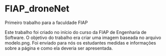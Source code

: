 # FIAP_droneNet

Primeiro trabalho para a faculdade FIAP

Este trabalho foi criado no início do curso da FIAP de Engenharia de Software. O objetivo do trabalho era criar uma imagem baseada no arquivo modelo.png. Foi enviado para nós os estudantes medidas e informações sobre a página e como ela deveria ser apresentada.